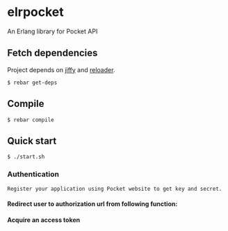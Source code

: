 elrpocket
=========

An Erlang library for Pocket API

## Fetch dependencies

Project depends on [jiffy](https://github.com/davisp/jiffy) and [reloader](https://github.com/bjnortier/reloader).

    $ rebar get-deps

## Compile

    $ rebar compile

## Quick start

    $ ./start.sh

### Authentication
    Register your application using Pocket website to get key and secret.

#### Redirect user to authorization url from following function:

#### Acquire an access token
